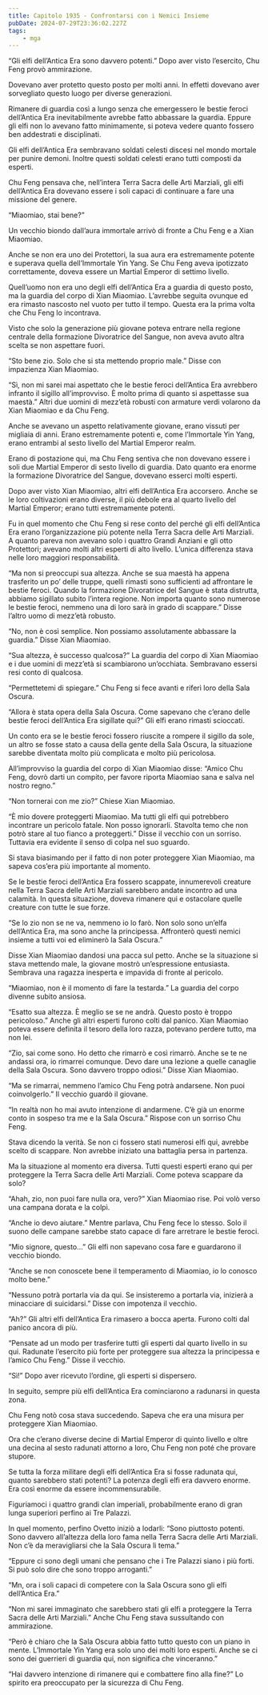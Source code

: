 ```yaml
---
title: Capitolo 1935 - Confrontarsi con i Nemici Insieme
pubDate: 2024-07-29T23:36:02.227Z
tags:
    - mga
---
```


“Gli elfi dell’Antica Era sono davvero potenti.” Dopo aver visto l’esercito, Chu Feng provò ammirazione.

Dovevano aver protetto questo posto per molti anni. In effetti dovevano aver sorvegliato questo luogo per diverse generazioni.

Rimanere di guardia così a lungo senza che emergessero le bestie feroci dell’Antica Era inevitabilmente avrebbe fatto abbassare la guardia. Eppure gli elfi non lo avevano fatto minimamente, si poteva vedere quanto fossero ben addestrati e disciplinati.

Gli elfi dell’Antica Era sembravano soldati celesti discesi nel mondo mortale per punire demoni. Inoltre questi soldati celesti erano tutti composti da esperti.

Chu Feng pensava che, nell’intera Terra Sacra delle Arti Marziali, gli elfi dell’Antica Era dovevano essere i soli capaci di continuare a fare una missione del genere.

“Miaomiao, stai bene?”

Un vecchio biondo dall’aura immortale arrivò di fronte a Chu Feng e a Xian Miaomiao.

Anche se non era uno dei Protettori, la sua aura era estremamente potente e superava quella dell’Immortale Yin Yang. Se Chu Feng aveva ipotizzato correttamente, doveva essere un Martial Emperor di settimo livello.

Quell’uomo non era uno degli elfi dell’Antica Era a guardia di questo posto, ma la guardia del corpo di Xian Miaomiao. L’avrebbe seguita ovunque ed era rimasto nascosto nel vuoto per tutto il tempo. Questa era la prima volta che Chu Feng lo incontrava.

Visto che solo la generazione più giovane poteva entrare nella regione centrale della formazione Divoratrice del Sangue, non aveva avuto altra scelta se non aspettare fuori.

“Sto bene zio. Solo che si sta mettendo proprio male.” Disse con impazienza Xian Miaomiao.

“Sì, non mi sarei mai aspettato che le bestie feroci dell’Antica Era avrebbero infranto il sigillo all’improvviso. È molto prima di quanto si aspettasse sua maestà.” Altri due uomini di mezz’età robusti con armature verdi volarono da Xian Miaomiao e da Chu Feng.

Anche se avevano un aspetto relativamente giovane, erano vissuti per migliaia di anni. Erano estremamente potenti e, come l’Immortale Yin Yang, erano entrambi al sesto livello del Martial Emperor realm.

Erano di postazione qui, ma Chu Feng sentiva che non dovevano essere i soli due Martial Emperor di sesto livello di guardia. Dato quanto era enorme la formazione Divoratrice del Sangue, dovevano esserci molti esperti.

Dopo aver visto Xian Miaomiao, altri elfi dell’Antica Era accorsero. Anche se le loro coltivazioni erano diverse, il più debole era al quarto livello del Martial Emperor; erano tutti estremamente potenti.

Fu in quel momento che Chu Feng si rese conto del perché gli elfi dell’Antica Era erano l’organizzazione più potente nella Terra Sacra delle Arti Marziali. A quanto pareva non avevano solo i quattro Grandi Anziani e gli otto Protettori; avevano molti altri esperti di alto livello. L’unica differenza stava nelle loro maggiori responsabilità.

“Ma non si preoccupi sua altezza. Anche se sua maestà ha appena trasferito un po’ delle truppe, quelli rimasti sono sufficienti ad affrontare le bestie feroci. Quando la formazione Divoratrice del Sangue è stata distrutta, abbiamo sigillato subito l’intera regione. Non importa quanto sono numerose le bestie feroci, nemmeno una di loro sarà in grado di scappare.” Disse l’altro uomo di mezz’età robusto.

“No, non è così semplice. Non possiamo assolutamente abbassare la guardia.” Disse Xian Miaomiao.

“Sua altezza, è successo qualcosa?” La guardia del corpo di Xian Miaomiao e i due uomini di mezz’età si scambiarono un’occhiata. Sembravano essersi resi conto di qualcosa.

“Permettetemi di spiegare.” Chu Feng si fece avanti e riferì loro della Sala Oscura.

“Allora è stata opera della Sala Oscura. Come sapevano che c’erano delle bestie feroci dell’Antica Era sigillate qui?” Gli elfi erano rimasti scioccati.

Un conto era se le bestie feroci fossero riuscite a rompere il sigillo da sole, un altro se fosse stato a causa della gente della Sala Oscura, la situazione sarebbe diventata molto più complicata e molto più pericolosa.

All’improvviso la guardia del corpo di Xian Miaomiao disse: “Amico Chu Feng, dovrò darti un compito, per favore riporta Miaomiao sana e salva nel nostro regno.”

“Non tornerai con me zio?” Chiese Xian Miaomiao.

“È mio dovere proteggerti Miaomiao. Ma tutti gli elfi qui potrebbero incontrare un pericolo fatale. Non posso ignorarli. Stavolta temo che non potrò stare al tuo fianco a proteggerti.” Disse il vecchio con un sorriso. Tuttavia era evidente il senso di colpa nel suo sguardo.

Si stava biasimando per il fatto di non poter proteggere Xian Miaomiao, ma sapeva cos’era più importante al momento.

Se le bestie feroci dell’Antica Era fossero scappate, innumerevoli creature nella Terra Sacra delle Arti Marziali sarebbero andate incontro ad una calamità. In questa situazione, doveva rimanere qui e ostacolare quelle creature con tutte le sue forze.

“Se lo zio non se ne va, nemmeno io lo farò. Non solo sono un’elfa dell’Antica Era, ma sono anche la principessa. Affronterò questi nemici insieme a tutti voi ed eliminerò la Sala Oscura.”

Disse Xian Miaomiao dandosi una pacca sul petto. Anche se la situazione si stava mettendo male, la giovane mostrò un’espressione entusiasta. Sembrava una ragazza inesperta e impavida di fronte al pericolo.

“Miaomiao, non è il momento di fare la testarda.” La guardia del corpo divenne subito ansiosa.

“Esatto sua altezza. È meglio se se ne andrà. Questo posto è troppo pericoloso.” Anche gli altri esperti furono colti dal panico. Xian Miaomiao poteva essere definita il tesoro della loro razza, potevano perdere tutto, ma non lei.

“Zio, sai come sono. Ho detto che rimarrò e così rimarrò. Anche se te ne andassi ora, io rimarrei comunque. Devo dare una lezione a quelle canaglie della Sala Oscura. Sono davvero troppo odiosi.” Disse Xian Miaomiao.

“Ma se rimarrai, nemmeno l’amico Chu Feng potrà andarsene. Non puoi coinvolgerlo.” Il vecchio guardò il giovane.

“In realtà non ho mai avuto intenzione di andarmene. C’è già un enorme conto in sospeso tra me e la Sala Oscura.” Rispose con un sorriso Chu Feng.

Stava dicendo la verità. Se non ci fossero stati numerosi elfi qui, avrebbe scelto di scappare. Non avrebbe iniziato una battaglia persa in partenza.

Ma la situazione al momento era diversa. Tutti questi esperti erano qui per proteggere la Terra Sacra delle Arti Marziali. Come poteva scappare da solo?

“Ahah, zio, non puoi fare nulla ora, vero?” Xian Miaomiao rise. Poi volò verso una campana dorata e la colpì.

“Anche io devo aiutare.” Mentre parlava, Chu Feng fece lo stesso. Solo il suono delle campane sarebbe stato capace di fare arretrare le bestie feroci.

“Mio signore, questo…” Gli elfi non sapevano cosa fare e guardarono il vecchio biondo.

“Anche se non conoscete bene il temperamento di Miaomiao, io lo conosco molto bene.”

“Nessuno potrà portarla via da qui. Se insisteremo a portarla via, inizierà a minacciare di suicidarsi.” Disse con impotenza il vecchio.

“Ah?” Gli altri elfi dell’Antica Era rimasero a bocca aperta. Furono colti dal panico ancora di più.

“Pensate ad un modo per trasferire tutti gli esperti dal quarto livello in su qui. Radunate l’esercito più forte per proteggere sua altezza la principessa e l’amico Chu Feng.” Disse il vecchio.

“Sì!” Dopo aver ricevuto l’ordine, gli esperti si dispersero.

In seguito, sempre più elfi dell’Antica Era cominciarono a radunarsi in questa zona.

Chu Feng notò cosa stava succedendo. Sapeva che era una misura per proteggere Xian Miaomiao.

Ora che c’erano diverse decine di Martial Emperor di quinto livello e oltre una decina al sesto radunati attorno a loro, Chu Feng non poté che provare stupore.

Se tutta la forza militare degli elfi dell’Antica Era si fosse radunata qui, quanto sarebbero stati potenti? La potenza degli elfi era davvero enorme. Era così enorme da essere incommensurabile.

Figuriamoci i quattro grandi clan imperiali, probabilmente erano di gran lunga superiori perfino ai Tre Palazzi.

In quel momento, perfino Ovetto iniziò a lodarli: “Sono piuttosto potenti. Sono davvero all’altezza della loro fama nella Terra Sacra delle Arti Marziali. Non c’è da meravigliarsi che la Sala Oscura li tema.”

“Eppure ci sono degli umani che pensano che i Tre Palazzi siano i più forti. Si può solo dire che sono troppo arroganti.”

“Mn, ora i soli capaci di competere con la Sala Oscura sono gli elfi dell’Antica Era.”

“Non mi sarei immaginato che sarebbero stati gli elfi a proteggere la Terra Sacra delle Arti Marziali.” Anche Chu Feng stava sussultando con ammirazione.

“Però è chiaro che la Sala Oscura abbia fatto tutto questo con un piano in mente. L’Immortale Yin Yang era solo uno dei molti loro esperti. Anche se ci sono dei guerrieri di guardia qui, non significa che vinceranno.”

“Hai davvero intenzione di rimanere qui e combattere fino alla fine?” Lo spirito era preoccupato per la sicurezza di Chu Feng.



